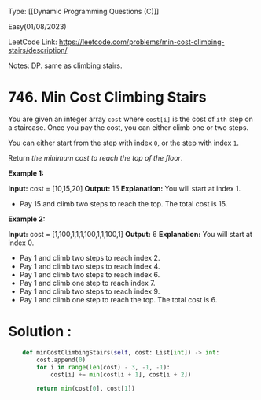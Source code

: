Type: [[Dynamic Programming Questions (C)]]

Easy(01/08/2023)

LeetCode Link: https://leetcode.com/problems/min-cost-climbing-stairs/description/

Notes: DP. same as climbing stairs. 

# 746. Min Cost Climbing Stairs

You are given an integer array `cost` where `cost[i]` is the cost of `ith` step on a staircase. Once you pay the cost, you can either climb one or two steps.

You can either start from the step with index `0`, or the step with index `1`.

Return _the minimum cost to reach the top of the floor_.

**Example 1:**

**Input:** cost = [10,15,20]
**Output:** 15
**Explanation:** You will start at index 1.
- Pay 15 and climb two steps to reach the top.
The total cost is 15.

**Example 2:**

**Input:** cost = [1,100,1,1,1,100,1,1,100,1]
**Output:** 6
**Explanation:** You will start at index 0.
- Pay 1 and climb two steps to reach index 2.
- Pay 1 and climb two steps to reach index 4.
- Pay 1 and climb two steps to reach index 6.
- Pay 1 and climb one step to reach index 7.
- Pay 1 and climb two steps to reach index 9.
- Pay 1 and climb one step to reach the top.
The total cost is 6.


# Solution :

```python
    def minCostClimbingStairs(self, cost: List[int]) -> int:
        cost.append(0)
        for i in range(len(cost) - 3, -1, -1):
            cost[i] += min(cost[i + 1], cost[i + 2])

        return min(cost[0], cost[1])
```

